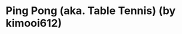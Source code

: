 <!--
id: 18578692150
link: http://tumblr.atmos.org/post/18578692150/ping-pong-aka-table-tennis-by-kimooi612
slug: ping-pong-aka-table-tennis-by-kimooi612
date: Thu Mar 01 2012 16:42:12 GMT-0800 (PST)
publish: 2012-03-01
tags: 
title: Ping Pong (aka. Table Tennis) (by kimooi612)
-->


Ping Pong (aka. Table Tennis) (by kimooi612)
============================================



